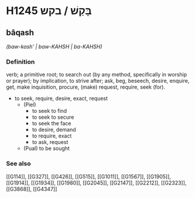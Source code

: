 # H1245 בָּקַשׁ / בקש

## bâqash

_(baw-kash' | baw-KAHSH | ba-KAHSH)_

### Definition

verb; a primitive root; to search out (by any method, specifically in worship or prayer); by implication, to strive after; ask, beg, beseech, desire, enquire, get, make inquisition, procure, (make) request, require, seek (for).

- to seek, require, desire, exact, request
    - (Piel)
        - to seek to find
        - to seek to secure
        - to seek the face
        - to desire, demand
        - to require, exact
        - to ask, request
    - (Pual) to be sought
### See also

[[G114]], [[G327]], [[G426]], [[G515]], [[G1011]], [[G1567]], [[G1905]], [[G1914]], [[G1934]], [[G1980]], [[G2045]], [[G2147]], [[G2212]], [[G2323]], [[G3868]], [[G4347]]

